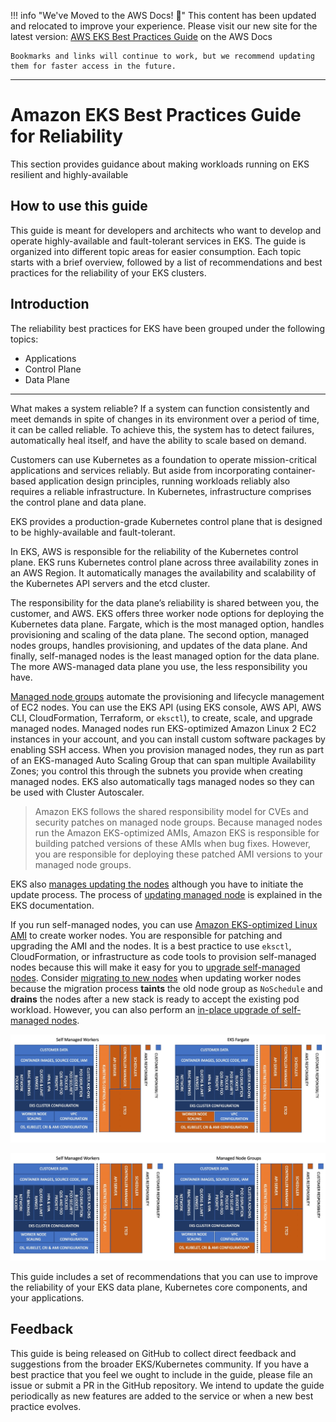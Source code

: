 
!!! info "We've Moved to the AWS Docs! 🚀"
    This content has been updated and relocated to improve your experience. 
    Please visit our new site for the latest version:
    [AWS EKS Best Practices Guide](https://docs.aws.amazon.com/eks/latest/best-practices/reliability.html) on the AWS Docs

    Bookmarks and links will continue to work, but we recommend updating them for faster access in the future.

---

# Amazon EKS Best Practices Guide for Reliability

This section provides guidance about making workloads running on EKS resilient and highly-available  


## How to use this guide

This guide is meant for developers and architects who want to develop and operate highly-available and fault-tolerant services in EKS. The guide is organized into different topic areas for easier consumption. Each topic starts with a brief overview, followed by a list of recommendations and best practices for the reliability of your EKS clusters.

## Introduction

The reliability best practices for EKS have been grouped under the following topics:

* Applications
* Control Plane 
* Data Plane

---

What makes a system reliable? If a system can function consistently and meet demands in spite of changes in its environment over a period of time, it can be called reliable. To achieve this, the system has to detect failures, automatically heal itself, and have the ability to scale based on demand. 

Customers can use Kubernetes as a foundation to operate mission-critical applications and services reliably. But aside from incorporating container-based application design principles, running workloads reliably also requires a reliable infrastructure. In Kubernetes, infrastructure comprises the control plane and data plane. 

EKS provides a production-grade Kubernetes control plane that is designed to be highly-available and fault-tolerant. 

In EKS, AWS is responsible for the reliability of the Kubernetes control plane. EKS runs Kubernetes control plane across three availability zones in an AWS Region. It automatically manages the availability and scalability of the Kubernetes API servers and the etcd cluster. 

The responsibility for the data plane’s reliability is shared between you, the customer, and AWS. EKS offers three worker node options for deploying the Kubernetes data plane. Fargate, which is the most managed option, handles provisioning and scaling of the data plane. The second option, managed nodes groups, handles provisioning, and updates of the data plane. And finally, self-managed nodes is the least managed option for the data plane. The more AWS-managed data plane you use, the less responsibility you have.

[Managed node groups](https://docs.aws.amazon.com/eks/latest/userguide/managed-node-groups.html) automate the provisioning and lifecycle management of EC2 nodes. You can use the EKS API (using EKS console, AWS API, AWS CLI, CloudFormation, Terraform, or `eksctl`),   to create, scale, and upgrade managed nodes. Managed nodes run EKS-optimized Amazon Linux 2 EC2 instances in your account, and you can install custom software packages by enabling SSH access. When you provision managed nodes, they run as part of an EKS-managed Auto Scaling Group that can span multiple Availability Zones; you control this through the subnets you provide when creating managed nodes. EKS also automatically tags managed nodes so they can be used with Cluster Autoscaler. 
 
 > Amazon EKS follows the shared responsibility model for CVEs and security patches on managed node groups. Because managed nodes run the Amazon EKS-optimized AMIs, Amazon EKS is responsible for building patched versions of these AMIs when bug fixes. However, you are responsible for deploying these patched AMI versions to your managed node groups. 

EKS also [manages updating the nodes](https://docs.aws.amazon.com/eks/latest/userguide/update-managed-node-group.html) although you have to initiate the update process. The process of [updating managed node](https://docs.aws.amazon.com/eks/latest/userguide/managed-node-update-behavior.html) is explained in the EKS documentation. 

If you run self-managed nodes, you can use [Amazon EKS-optimized Linux AMI](https://docs.aws.amazon.com/eks/latest/userguide/eks-optimized-ami.html) to create worker nodes. You are responsible for patching and upgrading the AMI and the nodes. It is a best practice to use `eksctl`, CloudFormation, or infrastructure as code tools to provision self-managed nodes because this will make it easy for you to [upgrade self-managed nodes](https://docs.aws.amazon.com/eks/latest/userguide/update-workers.html). Consider [migrating to new nodes](https://docs.aws.amazon.com/eks/latest/userguide/migrate-stack.html) when updating worker nodes because the migration process **taints** the old node group as `NoSchedule` and **drains** the nodes after a new stack is ready to accept the existing pod workload. However, you can also perform an [in-place upgrade of self-managed nodes](https://docs.aws.amazon.com/eks/latest/userguide/update-stack.html).

![Shared Responsibility Model - Fargate](./images/SRM-Fargate.jpeg)

![Shared Responsibility Model - MNG](./images/SRM-MNG.jpeg)

This guide includes a set of recommendations that you can use to improve the reliability of your EKS data plane, Kubernetes core components, and your applications.

## Feedback
This guide is being released on GitHub to collect direct feedback and suggestions from the broader EKS/Kubernetes community. If you have a best practice that you feel we ought to include in the guide, please file an issue or submit a PR in the GitHub repository. We intend to update the guide periodically as new features are added to the service or when a new best practice evolves.

